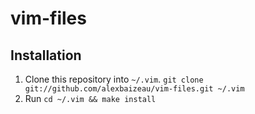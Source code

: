 vim-files
=========

## Installation

1. Clone this repository into `~/.vim`. `git clone git://github.com/alexbaizeau/vim-files.git ~/.vim`
2. Run `cd ~/.vim && make install`
